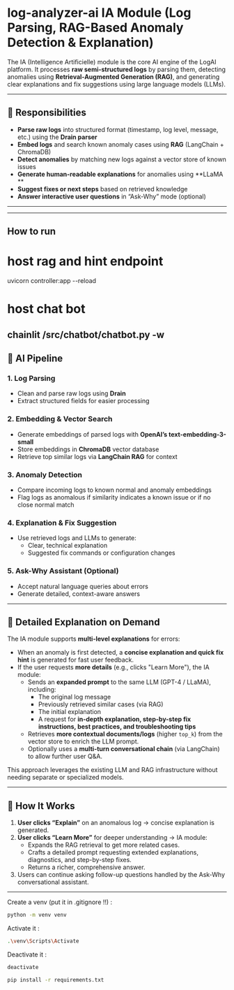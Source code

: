 # log-analyzer-ai IA Module (Log Parsing, RAG-Based Anomaly Detection & Explanation)

The IA (Intelligence Artificielle) module is the core AI engine of the LogAI platform. It processes **raw semi-structured logs** by parsing them, detecting anomalies using **Retrieval-Augmented Generation (RAG)**, and generating clear explanations and fix suggestions using large language models (LLMs).

---

## 📌 Responsibilities

- **Parse raw logs** into structured format (timestamp, log level, message, etc.) using the **Drain parser**  
- **Embed logs** and search known anomaly cases using **RAG** (LangChain + ChromaDB)  
- **Detect anomalies** by matching new logs against a vector store of known issues  
- **Generate human-readable explanations** for anomalies using **LLaMA ** 
- **Suggest fixes or next steps** based on retrieved knowledge  
- **Answer interactive user questions** in “Ask-Why” mode (optional)

---

---
## How to run

  # host rag and hint endpoint
  uvicorn controller:app --reload

  # host chat bot 
  chainlit /src/chatbot/chatbot.py -w
---

## 🧠 AI Pipeline

### 1. Log Parsing  
- Clean and parse raw logs using **Drain**  
- Extract structured fields for easier processing

### 2. Embedding & Vector Search  
- Generate embeddings of parsed logs with **OpenAI’s text-embedding-3-small**  
- Store embeddings in **ChromaDB** vector database  
- Retrieve top similar logs via **LangChain RAG** for context

### 3. Anomaly Detection  
- Compare incoming logs to known normal and anomaly embeddings  
- Flag logs as anomalous if similarity indicates a known issue or if no close normal match

### 4. Explanation & Fix Suggestion  
- Use retrieved logs and LLMs to generate:  
  - Clear, technical explanation  
  - Suggested fix commands or configuration changes

### 5. Ask-Why Assistant (Optional)  
- Accept natural language queries about errors  
- Generate detailed, context-aware answers

---
## 📌 Detailed Explanation on Demand

The IA module supports **multi-level explanations** for errors:

- When an anomaly is first detected, a **concise explanation and quick fix hint** is generated for fast user feedback.
- If the user requests **more details** (e.g., clicks "Learn More"), the IA module:
  - Sends an **expanded prompt** to the same LLM (GPT-4 / LLaMA), including:
    - The original log message
    - Previously retrieved similar cases (via RAG)
    - The initial explanation
    - A request for **in-depth explanation, step-by-step fix instructions, best practices, and troubleshooting tips**
  - Retrieves **more contextual documents/logs** (higher `top_k`) from the vector store to enrich the LLM prompt.
  - Optionally uses a **multi-turn conversational chain** (via LangChain) to allow further user Q&A.
  
This approach leverages the existing LLM and RAG infrastructure without needing separate or specialized models.

---

## 🔧 How It Works

1. **User clicks “Explain”** on an anomalous log → concise explanation is generated.
2. **User clicks “Learn More”** for deeper understanding → IA module:
   - Expands the RAG retrieval to get more related cases.
   - Crafts a detailed prompt requesting extended explanations, diagnostics, and step-by-step fixes.
   - Returns a richer, comprehensive answer.
3. Users can continue asking follow-up questions handled by the Ask-Why conversational assistant.

---

Create a venv (put it in .gitignore !!) :

```bash
python -m venv venv
```
Activate it :

```bash
.\venv\Scripts\Activate
```
Deactivate it :

```bash
deactivate
```

```bash
pip install -r requirements.txt
```



